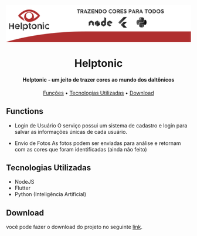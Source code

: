 <h1 align="center">
  <br>
  <img alt="Capa" title="#Capa" src=https://github.com/DouglasLSilva/helptonic-mobile/blob/main/banner.png />
  <br>
  <br>
  Helptonic
  <br>
</h1>

<h4 align="center">Helptonic - um jeito de trazer cores ao mundo dos daltônicos</h4>

<p align="center">
  <a href="#functions">Funções</a> •
  <a href="#how-to-use">Tecnologias Utilizadas</a> •
  <a href="#download">Download</a>
</p>

## Functions

* Login de Usuário
  O serviço possui um sistema de cadastro e login para salvar as informações únicas de cada usuário.
  
* Envio de Fotos
  As fotos podem ser enviadas para análise e retornam com as cores que foram identificadas (ainda não feito)
  
## Tecnologias Utilizadas

* NodeJS
* Flutter
* Python (Inteligência Artificial)

## Download

você pode fazer o download do projeto no seguinte [link](https://github.ibm.com/igor-lacivita/next_architecture_example/archive/master.zip).

